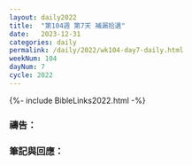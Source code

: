 ```yaml
---
layout: daily2022
title:  "第104週 第7天 補漏拾遺"
date:   2023-12-31
categories: daily
permalink: /daily/2022/wk104-day7-daily.html
weekNum: 104
dayNum: 7
cycle: 2022
---
```


{%- include BibleLinks2022.html -%}

### 禱告：

### 筆記與回應：
